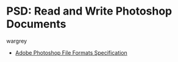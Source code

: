 # PSD: Read and Write Photoshop Documents

wargrey

* [Adobe Photoshop File Formats
  Specification](http://www.adobe.com/devnet-apps/photoshop/fileformatashtml)
